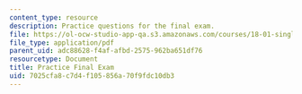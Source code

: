 ```yaml
---
content_type: resource
description: Practice questions for the final exam.
file: https://ol-ocw-studio-app-qa.s3.amazonaws.com/courses/18-01-single-variable-calculus-fall-2006/7025cfa8c7d4f105856a70f9fdc10db3_prfinal.pdf
file_type: application/pdf
parent_uid: adc88628-f4af-afbd-2575-962ba651df76
resourcetype: Document
title: Practice Final Exam
uid: 7025cfa8-c7d4-f105-856a-70f9fdc10db3
---
```

